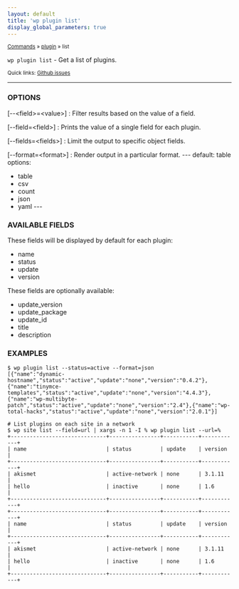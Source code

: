 ```yaml
---
layout: default
title: 'wp plugin list'
display_global_parameters: true
---
```


<small>[Commands](/commands/) &raquo; [plugin](/commands/plugin/) &raquo; list</small>

`wp plugin list` - Get a list of plugins.

<small>Quick links: <a href="https://github.com/wp-cli/wp-cli/issues?q=is%3Aopen+label%3Acommand%3Aplugin-list+sort%3Aupdated-desc">Github issues</a></small>

<hr />

### OPTIONS

[\--&lt;field&gt;=&lt;value&gt;]
: Filter results based on the value of a field.

[\--field=&lt;field&gt;]
: Prints the value of a single field for each plugin.

[\--fields=&lt;fields&gt;]
: Limit the output to specific object fields.

[\--format=&lt;format&gt;]
: Render output in a particular format.
\---
default: table
options:
  - table
  - csv
  - count
  - json
  - yaml
\---

### AVAILABLE FIELDS

These fields will be displayed by default for each plugin:

* name
* status
* update
* version

These fields are optionally available:

* update_version
* update_package
* update_id
* title
* description

### EXAMPLES

    $ wp plugin list --status=active --format=json
    [{"name":"dynamic-hostname","status":"active","update":"none","version":"0.4.2"},{"name":"tinymce-templates","status":"active","update":"none","version":"4.4.3"},{"name":"wp-multibyte-patch","status":"active","update":"none","version":"2.4"},{"name":"wp-total-hacks","status":"active","update":"none","version":"2.0.1"}]

    # List plugins on each site in a network
    $ wp site list --field=url | xargs -n 1 -I % wp plugin list --url=%
    +------------------------------+----------------+-----------+------------+
    | name                         | status         | update    | version    |
    +------------------------------+----------------+-----------+------------+
    | akismet                      | active-network | none      | 3.1.11     |
    | hello                        | inactive       | none      | 1.6        |
    +------------------------------+----------------+-----------+------------+
    +------------------------------+----------------+-----------+------------+
    | name                         | status         | update    | version    |
    +------------------------------+----------------+-----------+------------+
    | akismet                      | active-network | none      | 3.1.11     |
    | hello                        | inactive       | none      | 1.6        |
    +------------------------------+----------------+-----------+------------+




